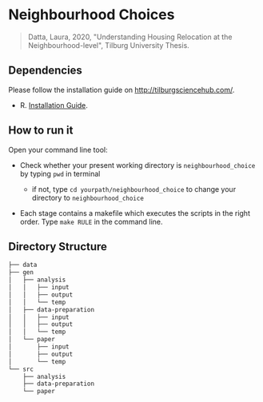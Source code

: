 # Neighbourhood Choices

> Datta, Laura, 2020, "Understanding Housing Relocation at the Neighbourhood-level", Tilburg University Thesis.


## Dependencies

Please follow the installation guide on http://tilburgsciencehub.com/.

- R. [Installation Guide](http://tilburgsciencehub.com/setup/r/).


## How to run it

Open your command line tool:

- Check whether your present working directory is  `neighbourhood_choice` by typing `pwd` in terminal

  - if not, type `cd yourpath/neighbourhood_choice` to change your directory to `neighbourhood_choice`

- Each stage contains a makefile which executes the scripts in the right order. Type `make RULE` in the command line.

## Directory Structure

```txt
├── data
├── gen
│   ├── analysis
│   │   ├── input
│   │   ├── output
│   │   └── temp
│   ├── data-preparation
│   │   ├── input
│   │   ├── output
│   │   └── temp
│   └── paper
│       ├── input
│       ├── output
│       └── temp
└── src
    ├── analysis
    ├── data-preparation
    └── paper
```
